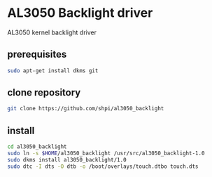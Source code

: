 # AL3050 Backlight driver
AL3050 kernel backlight driver


## prerequisites

```bash
sudo apt-get install dkms git
```


## clone repository

```bash
git clone https://github.com/shpi/al3050_backlight
```

## install


```bash
cd al3050_backlight
sudo ln -s $HOME/al3050_backlight /usr/src/al3050_backlight-1.0
sudo dkms install al3050_backlight/1.0
sudo dtc -I dts -O dtb -o /boot/overlays/touch.dtbo touch.dts
```
